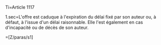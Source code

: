 Ti=Article 1117

1.sec=L'offre est caduque à l'expiration du délai fixé par son auteur ou, à défaut, à l'issue d'un délai raisonnable. Elle l'est également en cas d'incapacité ou de décès de son auteur.

=[Z/paras/s1]